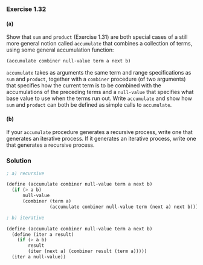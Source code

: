 ### Exercise 1.32

#### (a)

Show that `sum` and `product` (Exercise 1.31) are both special cases of a still
more general notion called `accumulate` that combines a collection of terms,
using some general accumulation function:

```scheme
(accumulate combiner null-value term a next b)
```

`accumulate` takes as arguments the same term and range specifications as `sum`
and `product`, together with a `combiner` procedure (of two arguments) that
specifies how the current term is to be combined with the accumulations of the
preceding terms and a `null-value` that specifies what base value to use when
the terms run out. Write `accumulate` and show how `sum` and `product` can both
be defined as simple calls to `accumulate`.

#### (b)

If your `accumulate` procedure generates a recursive process, write one that
generates an iterative process. If it generates an iterative process, write one
that generates a recursive process.


### Solution

```scheme
; a) recursive

(define (accumulate combiner null-value term a next b)
  (if (> a b)
      null-value
      (combiner (term a)
                (accumulate combiner null-value term (next a) next b))))

; b) iterative

(define (accumulate combiner null-value term a next b)
  (define (iter a result)
    (if (> a b)
        result
        (iter (next a) (combiner result (term a)))))
  (iter a null-value))
````
